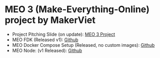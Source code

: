 # MEO 3 (Make-Everything-Online) project by MakerViet

- Project Pitching Slide (on update): [MEO 3 Project](https://docs.google.com/presentation/d/1e0SDf-n7Tg3CKjRKIoyPZMANF8E-DKs12onq5Z72WuQ/edit?usp=sharing)
- MEO FDK (Released v1): [Github](https://github.com/MEO-3/meo-3-fdk)
- MEO Docker Compose Setup (Released, no custom images): [Github](https://github.com/MEO-3/meo-3-docker-compose) 
- MEO Node: (v1 Released): [Github](https://github.com/MEO-3/node-red-contrib-meo)
